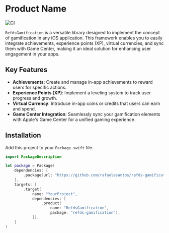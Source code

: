 # Product Name

[![CI](https://github.com/rafaelesantos/refds-gamification/actions/workflows/swift.yml/badge.svg)](https://github.com/rafaelesantos/refds-gamification/actions/workflows/swift.yml)

`RefdsGamification` is a versatile library designed to implement the concept of gamification in any iOS application. This framework enables you to easily integrate achievements, experience points (XP), virtual currencies, and sync them with Game Center, making it an ideal solution for enhancing user engagement in your apps.

## Key Features
- **Achievements**: Create and manage in-app achievements to reward users for specific actions.
- **Experience Points (XP)**: Implement a leveling system to track user progress and growth.
- **Virtual Currency**: Introduce in-app coins or credits that users can earn and spend.
- **Game Center Integration**: Seamlessly sync your gamification elements with Apple's Game Center for a unified gaming experience.

## Installation

Add this project to your `Package.swift` file.

```swift
import PackageDescription

let package = Package(
    dependencies: [
        .package(url: "https://github.com/rafaelesantos/refds-gamification.git", branch: "main")
    ],
    targets: [
        .target(
            name: "YourProject",
            dependencies: [
                .product(
                    name: "RefdsGamification",
                    package: "refds-gamification"),
            ]),
    ]
)
```

